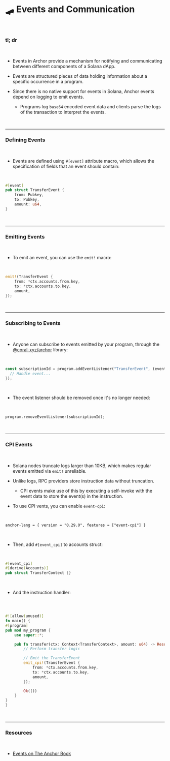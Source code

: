# 🛹 Events and Communication

<br>

### tl; dr 

<br>

* Events in Archor provide a mechanism for notifying and communicating between different components of a Solana dApp.

* Events are structured pieces of data holding information about a specific occurrence in a program.

* Since there is no native support for events in Solana, Anchor events depend on logging to emit events.
    - Programs log `base64` encoded event data and clients parse the logs of the transaction to interpret the events.




<br>

---

### Defining Events

<br>


* Events are defined using `#[event]` attribute macro, which allows the specification of fields that an event should contain:

<br>

```rust
#[event]
pub struct TransferEvent {
    from: Pubkey,
    to: Pubkey,
    amount: u64,
}
```

<br>

---

### Emitting Events

<br>

* To emit an event, you can use the `emit!` macro:

<br>

```rust
emit!(TransferEvent {
    from: *ctx.accounts.from.key,
    to: *ctx.accounts.to.key,
    amount,
});
```

<br>

---

### Subscribing to Events

<br>

* Anyone can subscribe to events emitted by your program, through the [@coral-xyz/archor](@coral-xyz/anchor) library:

<br>

```rust
const subscriptionId = program.addEventListener("TransferEvent", (event) => {
  // Handle event...
});
```

<br>

* The event listener should be removed once it's no longer needed:

<br>

```rust
program.removeEventListener(subscriptionId);
```

<br>

---

### CPI Events

<br>

* Solana nodes truncate logs larger than 10KB, which makes regular events emitted via `emit!` unreliable.

* Unlike logs, RPC providers store instruction data without truncation.
    - CPI events make use of this by executing a self-invoke with the event data to store the event(s) in the instruction.

* To use CPI vents, you can enable `event-cpi`:

<br>

```
anchor-lang = { version = "0.29.0", features = ["event-cpi"] }
```

<br>

* Then, add `#[event_cpi]` to accounts struct:

<br>

```rust
#[event_cpi]
#[derive(Accounts)]
pub struct TransferContext {}
```

<br>

* And the instruction handler:

<br>

```rust

#![allow(unused)]
fn main() {
#[program]
pub mod my_program {
    use super::*;

    pub fn transfer(ctx: Context<TransferContext>, amount: u64) -> Result<()>  {
        // Perform transfer logic

        // Emit the TransferEvent
        emit_cpi!(TransferEvent {
            from: *ctx.accounts.from.key,
            to: *ctx.accounts.to.key,
            amount,
        });

        Ok(())
    }
}
}
```

<br>

---

### Resources

<br>

* [Events on The Anchor Book](https://book.anchor-lang.com/anchor_in_depth/events.html)
